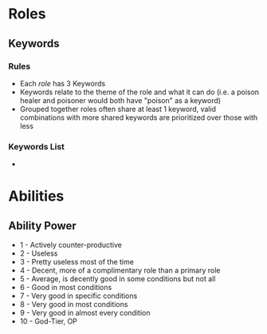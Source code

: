 # Roles
## Keywords
### Rules
* Each *role* has 3 Keywords
* Keywords relate to the theme of the role and what it can do (i.e. a poison healer and poisoner would both have "poison" as a keyword)
* Grouped together roles often share at least 1 keyword, valid combinations with more shared keywords are prioritized over those with less
### Keywords List
* 

# Abilities
## Ability Power
* 1 - Actively counter-productive
* 2 - Useless
* 3 - Pretty useless most of the time
* 4 - Decent, more of a complimentary role than a primary role
* 5 - Average, is decently good in some conditions but not all 
* 6 - Good in most conditions
* 7 - Very good in specific conditions
* 8 - Very good in most conditions
* 9 - Very good in almost every condition
* 10 - God-Tier, OP
